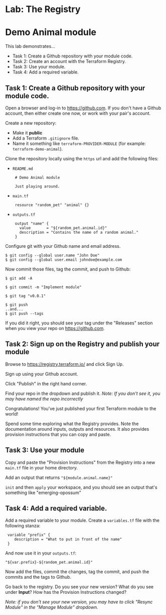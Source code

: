 # Lab: The Registry
# Demo Animal module

This lab demonstrates...

- Task 1:  Create a Github repository with your module code.
- Task 2:  Create an account with the Terraform Registry.
- Task 3:  Use your module.
- Task 4:  Add a required variable.

## Task 1:  Create a Github repository with your module code.

Open a browser and log-in to https://github.com.  If you don't have a Github account, then either create one now, or work with your pair's account.

Create a new repository:

* Make it **public**
* Add a Terraform `.gitignore` file.
* Name it something like `terraform-PROVIDER-MODULE` (for example: `terraform-demo-animal`).

Clone the repository locally using the `https` url and add the following files:

*  `README.md`

        # Demo Animal module

        Just playing around.

*  `main.tf`

        resource "random_pet" "animal" {}

*  `outputs.tf`

        output "name" {
          value       = "${random_pet.animal.id}"
          description = "Contains the name of a random animal."
        }

Configure git with your Github name and email address.

    $ git config --global user.name "John Doe"
    $ git config --global user.email johndoe@example.com

Now commit those files, tag the commit, and push to Github:

    $ git add -A

    $ git commit -m "Implement module"

    $ git tag "v0.0.1"

    $ git push
    ..and...
    $ git push --tags

If you did it right, you should see your tag under the "Releases" section when you view your repo on https://github.com.

## Task 2: Sign up on the Registry and publish your module

Browse to https://registry.terraform.io/ and click Sign Up.

Sign up using your Github account.

Click "Publish" in the right hand corner.

Find your repo in the dropdown and publish it. _Note: If you don't see it, you may have named the repo incorrectly_

Congratulations!  You've just published your first Terraform module to the world!

Spend some time exploring what the Registry provides.  Note the documentation around inputs, outputs and resources.  It also provides provision instructions that you can copy and paste.

## Task 3: Use your module

Copy and paste the "Provision Instructions" from the Registry into a new `main.tf` file in your home directory.

Add an output that returns `"${module.animal.name}"`

`init` and then `apply` your workspace, and you should see an output that's something like "emerging-opossum"


## Task 4: Add a required variable.

Add a required variable to your module.  Create a `variables.tf` file with the following stanza:

     variable "prefix" {
        description = "What to put in front of the name"
     }

And now use it in your `outputs.tf`:

    "${var.prefix}-${random_pet.animal.id}"

Now add the files, commit the changes, tag the commit, and push the commits and the tags to Github.

Go back to the registry.  Do you see your new version?  What do you see under **Input**?  How has the Provision Instructions changed?

_Note: if you don't see your new version, you may have to click "Resync Module" in the "Manage Module" dropdown._
